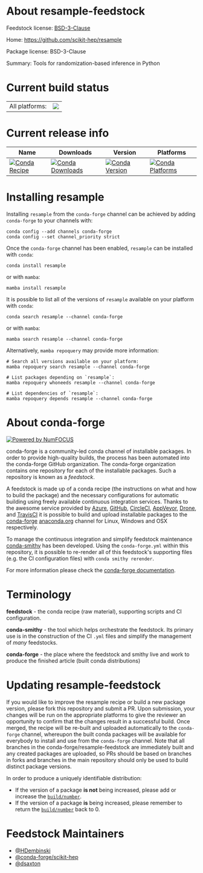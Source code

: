 About resample-feedstock
========================

Feedstock license: [BSD-3-Clause](https://github.com/conda-forge/resample-feedstock/blob/main/LICENSE.txt)

Home: https://github.com/scikit-hep/resample

Package license: BSD-3-Clause

Summary: Tools for randomization-based inference in Python

Current build status
====================


<table><tr><td>All platforms:</td>
    <td>
      <a href="https://dev.azure.com/conda-forge/feedstock-builds/_build/latest?definitionId=10543&branchName=main">
        <img src="https://dev.azure.com/conda-forge/feedstock-builds/_apis/build/status/resample-feedstock?branchName=main">
      </a>
    </td>
  </tr>
</table>

Current release info
====================

| Name | Downloads | Version | Platforms |
| --- | --- | --- | --- |
| [![Conda Recipe](https://img.shields.io/badge/recipe-resample-green.svg)](https://anaconda.org/conda-forge/resample) | [![Conda Downloads](https://img.shields.io/conda/dn/conda-forge/resample.svg)](https://anaconda.org/conda-forge/resample) | [![Conda Version](https://img.shields.io/conda/vn/conda-forge/resample.svg)](https://anaconda.org/conda-forge/resample) | [![Conda Platforms](https://img.shields.io/conda/pn/conda-forge/resample.svg)](https://anaconda.org/conda-forge/resample) |

Installing resample
===================

Installing `resample` from the `conda-forge` channel can be achieved by adding `conda-forge` to your channels with:

```
conda config --add channels conda-forge
conda config --set channel_priority strict
```

Once the `conda-forge` channel has been enabled, `resample` can be installed with `conda`:

```
conda install resample
```

or with `mamba`:

```
mamba install resample
```

It is possible to list all of the versions of `resample` available on your platform with `conda`:

```
conda search resample --channel conda-forge
```

or with `mamba`:

```
mamba search resample --channel conda-forge
```

Alternatively, `mamba repoquery` may provide more information:

```
# Search all versions available on your platform:
mamba repoquery search resample --channel conda-forge

# List packages depending on `resample`:
mamba repoquery whoneeds resample --channel conda-forge

# List dependencies of `resample`:
mamba repoquery depends resample --channel conda-forge
```


About conda-forge
=================

[![Powered by
NumFOCUS](https://img.shields.io/badge/powered%20by-NumFOCUS-orange.svg?style=flat&colorA=E1523D&colorB=007D8A)](https://numfocus.org)

conda-forge is a community-led conda channel of installable packages.
In order to provide high-quality builds, the process has been automated into the
conda-forge GitHub organization. The conda-forge organization contains one repository
for each of the installable packages. Such a repository is known as a *feedstock*.

A feedstock is made up of a conda recipe (the instructions on what and how to build
the package) and the necessary configurations for automatic building using freely
available continuous integration services. Thanks to the awesome service provided by
[Azure](https://azure.microsoft.com/en-us/services/devops/), [GitHub](https://github.com/),
[CircleCI](https://circleci.com/), [AppVeyor](https://www.appveyor.com/),
[Drone](https://cloud.drone.io/welcome), and [TravisCI](https://travis-ci.com/)
it is possible to build and upload installable packages to the
[conda-forge](https://anaconda.org/conda-forge) [anaconda.org](https://anaconda.org/)
channel for Linux, Windows and OSX respectively.

To manage the continuous integration and simplify feedstock maintenance
[conda-smithy](https://github.com/conda-forge/conda-smithy) has been developed.
Using the ``conda-forge.yml`` within this repository, it is possible to re-render all of
this feedstock's supporting files (e.g. the CI configuration files) with ``conda smithy rerender``.

For more information please check the [conda-forge documentation](https://conda-forge.org/docs/).

Terminology
===========

**feedstock** - the conda recipe (raw material), supporting scripts and CI configuration.

**conda-smithy** - the tool which helps orchestrate the feedstock.
                   Its primary use is in the construction of the CI ``.yml`` files
                   and simplify the management of *many* feedstocks.

**conda-forge** - the place where the feedstock and smithy live and work to
                  produce the finished article (built conda distributions)


Updating resample-feedstock
===========================

If you would like to improve the resample recipe or build a new
package version, please fork this repository and submit a PR. Upon submission,
your changes will be run on the appropriate platforms to give the reviewer an
opportunity to confirm that the changes result in a successful build. Once
merged, the recipe will be re-built and uploaded automatically to the
`conda-forge` channel, whereupon the built conda packages will be available for
everybody to install and use from the `conda-forge` channel.
Note that all branches in the conda-forge/resample-feedstock are
immediately built and any created packages are uploaded, so PRs should be based
on branches in forks and branches in the main repository should only be used to
build distinct package versions.

In order to produce a uniquely identifiable distribution:
 * If the version of a package **is not** being increased, please add or increase
   the [``build/number``](https://docs.conda.io/projects/conda-build/en/latest/resources/define-metadata.html#build-number-and-string).
 * If the version of a package **is** being increased, please remember to return
   the [``build/number``](https://docs.conda.io/projects/conda-build/en/latest/resources/define-metadata.html#build-number-and-string)
   back to 0.

Feedstock Maintainers
=====================

* [@HDembinski](https://github.com/HDembinski/)
* [@conda-forge/scikit-hep](https://github.com/conda-forge/scikit-hep/)
* [@dsaxton](https://github.com/dsaxton/)

